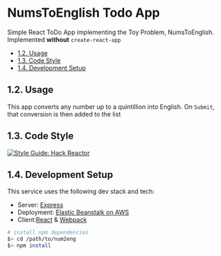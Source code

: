# NumsToEnglish Todo App

Simple React ToDo App implementing the Toy Problem, NumsToEnglish.
Implemented **without** `create-react-app`

- [1.2. Usage](#13-usage)
- [1.3. Code Style](#13-code-style)
- [1.4. Development Setup](#14-development-setup)

## 1.2. Usage


This app converts any number up to a quintillion into English.  On `Submit`, that conversion is then added to the list

## 1.3. Code Style


[![Style Guide: Hack Reactor](https://img.shields.io/badge/Style%20Guide-Hack%20Reactor-blue.svg)](https://github.com/hackreactor-labs/eslint-config-hackreactor)

## 1.4. Development Setup


This service uses the following dev stack and tech:
  - Server: [Express](http://expressjs.com/)
  - Deployment: [Elastic Beanstalk on AWS](https://aws.amazon.com/elasticbeanstalk/)
  - Client:[React](http://reactjs.org/) & [Webpack](https://webpack.js.org)

```sh
# install npm dependencies
$> cd /path/to/num2eng
$> npm install